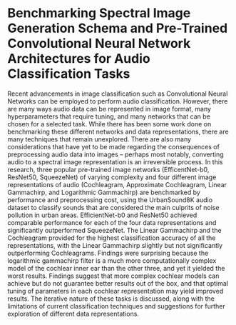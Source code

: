 # Benchmarking Spectral Image Generation Schema and Pre-Trained Convolutional Neural Network Architectures for Audio Classification Tasks
 
Recent advancements in image classification such as Convolutional Neural Networks can be employed to perform audio classification.  However, there are many ways audio data can be represented in image format, many hyperparameters that require tuning, and many networks that can be chosen for a selected task.  While there has been some work done on benchmarking these different networks and data representations, there are many techniques that remain unexplored.  There are also many considerations that have yet to be made regarding the consequences of preprocessing audio data into images – perhaps most notably, converting audio to a spectral image representation is an irreversible process.  In this research, three popular pre-trained image networks (EfficentNet-b0, ResNet50, SqueezeNet) of varying complexity and four different image representations of audio (Cochleagram, Approximate Cochleagram, Linear Gammachirp, and Logarithmic Gammachirp) are benchmarked by performance and preprocessing cost, using the UrbanSound8K audio dataset to classify sounds that are considered the main culprits of noise pollution in urban areas.  EfficientNet-b0 and ResNet50 achieved comparable performance for each of the four data representations and significantly outperformed SqueezeNet. The Linear Gammachirp and the Cochleagram provided for the highest classification accuracy of all the representations, with the Linear Gammachirp slightly but not significantly outperforming Cochleagrams.  Findings were surprising because the logarithmic gammachirp filter is a much more computationally complex model of the cochlear inner ear than the other three, and yet it yielded the worst results.  Findings suggest that more complex cochlear models can achieve but do not guarantee better results out of the box, and that optimal tuning of parameters in each cochlear representation may yield improved results.  The iterative nature of these tasks is discussed, along with the limitations of current classification techniques and suggestions for further exploration of different data representations.

